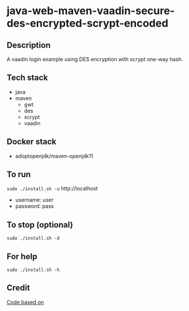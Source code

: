 # java-web-maven-vaadin-secure-des-encrypted-scrypt-encoded

## Description
A vaadin login example using
DES encryption with scrypt
one-way hash.

## Tech stack
- java
- maven
  - gwt
  - des
  - scrypt
  - vaadin

## Docker stack
- adoptopenjdk/maven-openjdk11

## To run
`sudo ./install.sh -u`
http://localhost
- username: user
- password: pass

## To stop (optional)
`sudo ./install.sh -d`

## For help
`sudo ./install.sh -h`

## Credit
[Code based on](https://examples.javacodegeeks.com/enterprise-java/vaadin/vaadin-login-example/)
